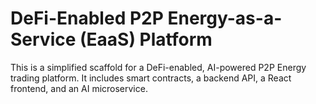 # DeFi-Enabled P2P Energy-as-a-Service (EaaS) Platform

This is a simplified scaffold for a DeFi-enabled, AI-powered P2P Energy trading platform.
It includes smart contracts, a backend API, a React frontend, and an AI microservice.

